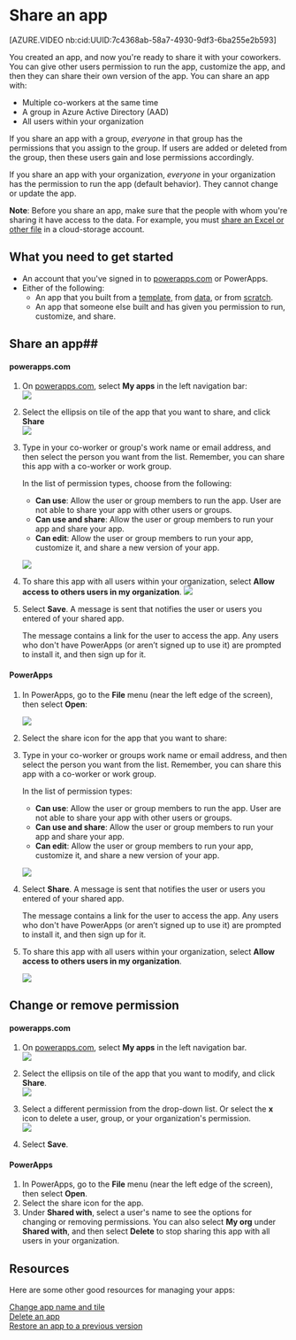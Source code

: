 <properties
    pageTitle="Share an app in PowerApps | Microsoft PowerApps"
    description="Share your app by giving other users permission to run or modify it"
    services=""
    suite="powerapps"
    documentationCenter="na"
    authors="jamesol-msft"
    manager="erikre"
    editor=""
    tags=""/>
<tags
    ms.service="powerapps"
    ms.devlang="na"
    ms.topic="article"
    ms.tgt_pltfrm="na"
    ms.workload="na"
    ms.date="04/28/2016"
    ms.author="jamesol"/>

# Share an app #

[AZURE.VIDEO nb:cid:UUID:7c4368ab-58a7-4930-9df3-6ba255e2b593]

You created an app, and now you're ready to share it with your coworkers. You can give other users permission to run the app, customize the app, and then they can share their own version of the app. You can share an app with:

- Multiple co-workers at the same time
- A group in Azure Active Directory (AAD)
- All users within your organization

If you share an app with a group, *everyone* in that group has the permissions that you assign to the group. If users are added or deleted from the group, then these users gain and lose permissions accordingly.

If you share an app with your organization, *everyone* in your organization has the permission to run the app (default behavior). They cannot change or update the app.

**Note**: Before you share an app, make sure that the people with whom you're sharing it have access to the data. For example, you must [share an Excel or other file](share-app-data.md) in a cloud-storage account.

## What you need to get started

- An account that you've signed in to [powerapps.com][2] or PowerApps.
- Either of the following:
	- An app that you built from a [template](get-started-test-drive.md), from [data](get-started-create-from-data.md), or from [scratch](get-started-create-from-blank.md).
	- An app that someone else built and has given you permission to run, customize, and share.

## Share an app##

#### powerapps.com

1. On [powerapps.com][1], select **My apps** in the left navigation bar:  
![](./media/share-app/new-file-apps-portal.png)

1. Select the ellipsis on tile of the app that you want to share, and click **Share**  
![](./media/share-app/new_app_tile.png)

1. Type in your co-worker or group's work name or email address, and then select the person you want from the list. Remember, you can share this app with a co-worker or work group.

	In the list of permission types, choose from the following:  

	- **Can use**: Allow the user or group members to run the app. User are not able to share your app with other users or groups.  
	- **Can use and share**: Allow the user or group members to run your app and share your app.  
	- **Can edit**: Allow the user or group members to run your app, customize it, and share a new version of your app.  
  
	![](./media/share-app/new-permission-list-portal.png)

1. To share this app with all users within your organization, select **Allow access to others users in my organization**.
![](./media/share-app/new-orgwidesharing-portal.png)

1. Select **Save**. A message is sent that notifies the user or users you entered of your shared app.

	The message contains a link for the user to access the app. Any users who don't have PowerApps (or aren’t signed up to use it) are prompted to install it, and then sign up for it.

#### PowerApps
1. In PowerApps, go to the **File** menu (near the left edge of the screen), then select **Open**:  

	![](./media/share-app/new-open-apps.png)

2. Select the share icon for the app that you want to share:  

3. Type in your co-worker or groups work name or email address, and then select the person you want from the list. Remember, you can share this app with a co-worker or work group.

	In the list of permission types:

	- **Can use**: Allow the user or group members to run the app. User are not able to share your app with other users or groups.  
	- **Can use and share**: Allow the user or group members to run your app and share your app.  
	- **Can edit**: Allow the user or group members to run your app, customize it, and share a new version of your app.  

    ![](./media/share-app/new-permissions-pa.png)

4. Select **Share**. A message is sent that notifies the user or users you entered of your shared app.

	The message contains a link for the user to access the app. Any users who don't have PowerApps (or aren’t signed up to use it) are prompted to install it, and then sign up for it.

5. To share this app with all users within your organization, select **Allow access to others users in my organization**.

	![](./media/share-app/permissions-org.png)

## Change or remove permission ##

#### powerapps.com

1. On [powerapps.com][1], select **My apps** in the left navigation bar.  
![](./media/share-app/new-file-apps-portal.png)

2. Select the ellipsis on tile of the app that you want to modify, and click **Share**.  
![](./media/share-app/new_app_tile.png)

3. Select a different permission from the drop-down list. Or select the **x** icon to delete a user, group, or your organization's permission.  
![](./media/share-app/new-share-permissiontypes-portal.png)

4. Select **Save**.

#### PowerApps

1. In PowerApps, go to the **File** menu (near the left edge of the screen), then select **Open**.
2. Select the share icon for the app.
3. Under **Shared with**, select a user's name to see the options for changing or removing permissions. You can also select **My org** under **Shared with**, and then select **Delete** to stop sharing this app with all users in your organization.


## Resources

Here are some other good resources for managing your apps:

[Change app name and tile](./set-name-tile.md)  
[Delete an app](./delete-app.md)  
[Restore an app to a previous version](./restore-an-app.md)

<!--Reference links in article-->
[1]: http://go.microsoft.com/fwlink/?LinkId=715583
[2]: http://go.microsoft.com/fwlink/?LinkId=708209
